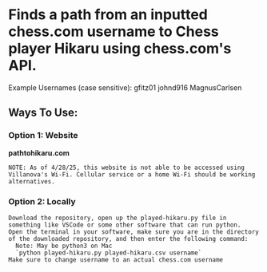 # Finds a path from an inputted chess.com username to Chess player Hikaru using chess.com's API.

Example Usernames (case sensitive):
  gfitz01
  johnd916
  MagnusCarlsen

## Ways To Use:
  ### **Option 1: Website**

   **pathtohikaru.com**
    
    NOTE: As of 4/28/25, this website is not able to be accessed using Villanova's Wi-Fi. Cellular service or a home Wi-Fi should be working alternatives.

  ### **Option 2: Locally**
    Download the repository, open up the played-hikaru.py file in something like VSCode or some other software that can run python.
    Open the terminal in your software, make sure you are in the directory of the downloaded repository, and then enter the following command:
      Note: May be python3 on Mac
      `python played-hikaru.py played-hikaru.csv username`
    Make sure to change username to an actual chess.com username
